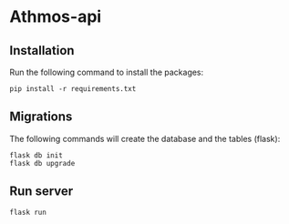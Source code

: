 # Athmos-api

## Installation

Run the following command to install the packages:

```
pip install -r requirements.txt
```


## Migrations

The following commands will create the database and the tables (flask):

```
flask db init
flask db upgrade
```

## Run server

```
flask run
```